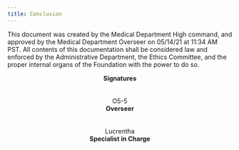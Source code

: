 ```yaml
---
title: Conclusion
---
```


This document was created by the Medical Department High command, and approved by the Medical Department Overseer on 05/14/21 at 11:34 AM PST.
All contents of this documentation shall be considered law and enforced by the Administrative Department, the Ethics Committee, and the proper internal organs of the Foundation with the power to do so.


<center><strong>Signatures</strong></center><br></br>

<center>O5-5</center>

<center><strong>Overseer</strong></center> <br></br>

<center>Lucrentha</center>

<center><strong>Specialist in Charge</strong></center>